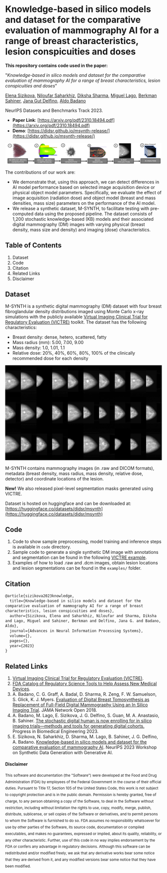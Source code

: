 # Knowledge-based in silico models and dataset for the comparative evaluation of mammography AI for a range of breast characteristics, lesion conspicuities and doses

**This repository contains code used in the paper:**

"_Knowledge-based in silico models and dataset for the comparative evaluation of mammography AI for a range of breast characteristics, lesion conspicuities and doses_"

[Elena Sizikova](https://esizikova.github.io/), [Niloufar Saharkhiz](https://www.linkedin.com/in/niloufar-saharkhiz/), [Diksha Sharma](https://www.linkedin.com/in/diksha-sharma-6059977/), [Miguel Lago](https://www.linkedin.com/in/milaan/), [Berkman Sahiner](https://www.linkedin.com/in/berkman-sahiner-6aa9a919/), [Jana Gut Delfino](https://www.linkedin.com/in/janadelfino/), [Aldo Badano](https://www.linkedin.com/in/aldobadano/)

NeurIPS Datasets and Benchmarks Track 2023.

- **Paper Link**: [https://arxiv.org/pdf/2310.18494.pdf](https://arxiv.org/pdf/2310.18494.pdf)
- **Demo**: [https://didsr.github.io/msynth-release/](https://didsr.github.io/msynth-release/)

![overview](images/overview.png)

The contributions of our work are:

- We demonstrate that, using this approach, we can detect differences in AI model performance based on selected image acquisition device or physical object model parameters. Specifically, we evaluate the effect of image acquisition (radiation dose) and object model (breast and mass densities, mass size) parameters on the performance of the AI model.
- We release a synthetic dataset, M-SYNTH, to facilitate testing with pre-computed data using the proposed pipeline. The dataset consists of 1,200 stochastic knowledge-based (KB) models and their associated digital mammography (DM) images with varying physical (breast density, mass size and density) and imaging (dose) characteristics.

## Table of Contents

1. Dataset
2. Code
3. Citation
4. Related Links
5. Disclaimer

## Dataset

M-SYNTH is a synthetic digital mammography (DM) dataset with four breast fibroglandular density distributions imaged using Monte Carlo x-ray simulations with the publicly available [Virtual Imaging Clinical Trial for Regulatory Evaluation (VICTRE)](https://github.com/DIDSR/VICTRE) toolkit. The dataset has the following characteristics:

- Breast density: dense, hetero, scattered, fatty
- Mass radius (mm): 5.00, 7.00, 9.00
- Mass density: 1.0, 1.01, 1.1
- Relative dose: 20%, 40%, 60%, 80%, 100% of the clinically recommended dose for each density
<p align="center">
<img src='images/examples.png' width='700'>
</p>

M-SYNTH contains mammography images (in .raw and DICOM formats), metadata (breast density, mass radius, mass density, relative dose, detector) and coordinate locations of the lesion.

**New!** We also released pixel-level segmentation masks generated using VICTRE.

Dataset is hosted on huggingface and can be downloaded at: [https://huggingface.co/datasets/didsr/msynth](https://huggingface.co/datasets/didsr/msynth)

## Code

1. Code to show sample preprocessing, model training and inference steps is available in `code` directory.
2. Sample code to generate a single synthetic DM image with annotations and segmentation can be found in the following [VICTRE example](https://github.com/DIDSR/VICTRE_PIPELINE/tree/main/examples/msynth).
3. Examples of how to load .raw and .dcm images, obtain lesion locations and lesion segmentations can be found in the `examples/` folder.

## Citation

```
@article{sizikova2023knowledge,
  title={Knowledge-based in silico models and dataset for the comparative evaluation of mammography AI for a range of breast characteristics, lesion conspicuities and doses},
  author={Sizikova, Elena and Saharkhiz, Niloufar and Sharma, Diksha and Lago, Miguel and Sahiner, Berkman and Delfino, Jana G. and Badano, Aldo},
  journal={Advances in Neural Information Processing Systems},
  volume={},
  pages={},
  year={2023}
}
```

## Related Links

1. [Virtual Imaging Clinical Trial for Regulatory Evaluation (VICTRE)](https://www.fda.gov/medical-devices/science-and-research-medical-devices/victre-silico-breast-imaging-pipeline).
2. [FDA Catalog of Regulatory Science Tools to Help Assess New Medical Devices](https://www.fda.gov/medical-devices/science-and-research-medical-devices/catalog-regulatory-science-tools-help-assess-new-medical-devices).
3. A. Badano, C. G. Graff, A. Badal, D. Sharma, R. Zeng, F. W. Samuelson, S. Glick, K. J. Myers. [Evaluation of Digital Breast Tomosynthesis as Replacement of Full-Field Digital Mammography Using an In Silico Imaging Trial](http://dx.doi.org/10.1001/jamanetworkopen.2018.5474). JAMA Network Open 2018.
4. A. Badano, M. Lago, E. Sizikova, J. G. Delfino, S. Guan, M. A. Anastasio, B. Sahiner. [The stochastic digital human is now enrolling for in silico imaging trials—methods and tools for generating digital cohorts.](http://dx.doi.org/10.1088/2516-1091/ad04c0) Progress in Biomedical Engineering 2023.
5. E. Sizikova, N. Saharkhiz, D. Sharma, M. Lago, B. Sahiner, J. G. Delfino, A. Badano. [Knowledge-based in silico models and dataset for the comparative evaluation of mammography AI](https://github.com/DIDSR/msynth-release). NeurIPS 2023 Workshop on Synthetic Data Generation with Generative AI.

####

**Disclaimer**

<sub>
This software and documentation (the "Software") were developed at the Food and Drug Administration (FDA) by employees of the Federal Government in the course of their official duties. Pursuant to Title 17, Section 105 of the United States Code, this work is not subject to copyright protection and is in the public domain. Permission is hereby granted, free of charge, to any person obtaining a copy of the Software, to deal in the Software without restriction, including without limitation the rights to use, copy, modify, merge, publish, distribute, sublicense, or sell copies of the Software or derivatives, and to permit persons to whom the Software is furnished to do so. FDA assumes no responsibility whatsoever for use by other parties of the Software, its source code, documentation or compiled executables, and makes no guarantees, expressed or implied, about its quality, reliability, or any other characteristic. Further, use of this code in no way implies endorsement by the FDA or confers any advantage in regulatory decisions. Although this software can be redistributed and/or modified freely, we ask that any derivative works bear some notice that they are derived from it, and any modified versions bear some notice that they have been modified.
</sub>
